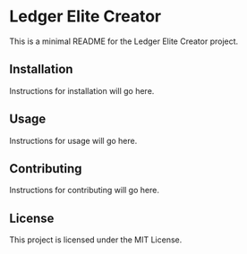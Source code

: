 # Ledger Elite Creator

This is a minimal README for the Ledger Elite Creator project.

## Installation

Instructions for installation will go here.

## Usage

Instructions for usage will go here.

## Contributing

Instructions for contributing will go here.

## License

This project is licensed under the MIT License.